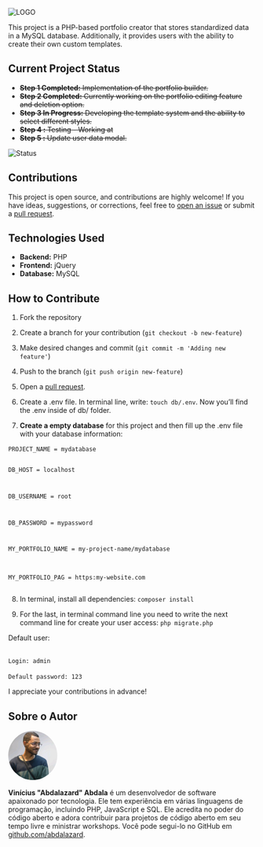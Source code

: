 <p><img src="https://raw.githubusercontent.com/abdalazard/PortfolioCreator/main/icon/icon.png" alt="LOGO"></p>
<p>This project is a PHP-based portfolio creator that stores standardized data in a MySQL database. Additionally, it
    provides users with the ability to create their own custom templates.</p>
<h2 id="current-project-status">Current Project Status</h2>
<ul>
    <li><s><strong>Step 1 Completed:</strong> Implementation of the portfolio builder.</s></li>
    <li><s><strong>Step 2 Completed:</strong> Currently working on the portfolio editing feature and deletion
            option.</s></li>
    <li><s><strong>Step 3 In Progress:</strong> Developing the template system and the ability to select different
            styles.</s></li>
    <li><s><strong>Step 4 :</strong> Testing - Working at</s></li>
    <li><s><strong>Step 5 :</strong> Update user data modal.</s></li>
</ul>
<p><img src="http://img.shields.io/static/v1?label=STEP%206%20-%20CREATE%20A%20DOCUMENTATION%20AND%20PUBLISH%20IT%20&amp;message=WORKING%20ON%20IT&amp;color=GREEN&amp;style=for-the-badge"
        alt="Status"></p>
<h2 id="contributions">Contributions</h2>
<p>This project is open source, and contributions are highly welcome! If you have ideas, suggestions, or corrections,
    feel free to <a href="https://github.com/abdalazard/Portfolio-Creator/issues/new">open an issue</a> or submit a <a
        href="https://github.com/abdalazard/Portfolio-Creator/compare">pull request</a>.</p>
<h2 id="technologies-used">Technologies Used</h2>
<ul>
    <li><strong>Backend:</strong> PHP</li>
    <li><strong>Frontend:</strong> jQuery</li>
    <li><strong>Database:</strong> MySQL</li>
</ul>
<h2 id="how-to-contribute">How to Contribute</h2>
<ol>
    <li>
        <p>Fork the repository</p>
    </li>
    <li>
        <p>Create a branch for your contribution (<code>git checkout -b new-feature</code>)</p>
    </li>
    <li>
        <p>Make desired changes and commit (<code>git commit -m 'Adding new feature'</code>)</p>
    </li>
    <li>
        <p>Push to the branch (<code>git push origin new-feature</code>)</p>
    </li>
    <li>
        <p>Open a <a href="https://github.com/abdalazard/Portfolio-Creator/compare">pull request</a>.</p>
    </li>
    <li>
        <p>Create a .env file. In terminal line, write: <code>touch db/.env</code>. Now you’ll find the .env inside of
            db/ folder.</p>
    </li>
    <li>
        <p><strong>Create a empty database</strong> for this project and then fill up the .env file with your database
            information:</p>
    </li>
</ol>
<pre><code>PROJECT_NAME = mydatabase

DB_HOST = localhost

DB_USERNAME = root

DB_PASSWORD = mypassword

MY_PORTFOLIO_NAME = my-project-name/mydatabase

MY_PORTFOLIO_PAG = https:my-website.com
</code></pre>
<ol start="8">
    <li>
        <p>In terminal, install all dependencies: <code>composer install</code></p>
    </li>
    <li>
        <p>For the last, in terminal command line you need to write the next command line for create your user access:
            <code>php migrate.php</code></p>
    </li>
</ol>
<p>Default user:</p>
<pre><code>
Login</strong>: admin<br>
Default password: 123
</code></pre>
<p>I appreciate your contributions in advance!</p>

<h2 id="about-the-author">Sobre o Autor</h2>
<img src="author.jpg" alt="Vinicius. Abdala" style="border-radius: 50%; width: 100px; height: 100px;">
<p><strong>Vinícius "Abdalazard" Abdala</strong> é um desenvolvedor de software apaixonado por tecnologia. Ele tem experiência em várias
    linguagens de programação, incluindo PHP, JavaScript e SQL. Ele acredita no poder do código aberto e adora
    contribuir para projetos de código aberto em seu tempo livre e ministrar workshops. Você pode segui-lo no GitHub em
    <a href="https://github.com/abdalazard">github.com/abdalazard</a>.</p>